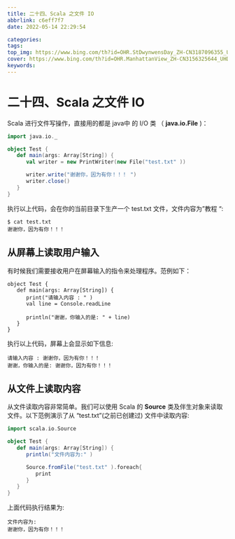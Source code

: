 ```yaml
---
title: 二十四、Scala 之文件 IO
abbrlink: c6eff7f7
date: 2022-05-14 22:29:54

categories:
tags:
top_img: https://www.bing.com/th?id=OHR.StDwynwensDay_ZH-CN3187096355_UHD.jpg 
cover: https://www.bing.com/th?id=OHR.ManhattanView_ZH-CN3156325644_UHD.jpg
keywords:  
---
```

# 二十四、Scala 之文件 IO

Scala 进行文件写操作，直接用的都是 java中 的 I/O 类 （ **java.io.File** )：

```scala
import java.io._

object Test {
   def main(args: Array[String]) {
      val writer = new PrintWriter(new File("test.txt" ))

      writer.write("谢谢你，因为有你！！！ ")
      writer.close()
   }
}
```

执行以上代码，会在你的当前目录下生产一个 test.txt 文件，文件内容为”教程 “:

```
$ cat test.txt 
谢谢你，因为有你！！！
```

## 从屏幕上读取用户输入

有时候我们需要接收用户在屏幕输入的指令来处理程序。范例如下：

```
object Test {
   def main(args: Array[String]) {
      print("请输入内容 : " )
      val line = Console.readLine

      println("谢谢，你输入的是: " + line)
   }
}
```

执行以上代码，屏幕上会显示如下信息:

```
请输入内容 : 谢谢你，因为有你！！！
谢谢，你输入的是: 谢谢你，因为有你！！！
```

## 从文件上读取内容

从文件读取内容非常简单。我们可以使用 Scala 的 **Source** 类及伴生对象来读取文件。以下范例演示了从 “test.txt”(之前已创建过) 文件中读取内容:

```scala
import scala.io.Source

object Test {
   def main(args: Array[String]) {
      println("文件内容为:" )

      Source.fromFile("test.txt" ).foreach{ 
         print 
      }
   }
}
```

上面代码执行结果为:

```
文件内容为:
谢谢你，因为有你！！！
```